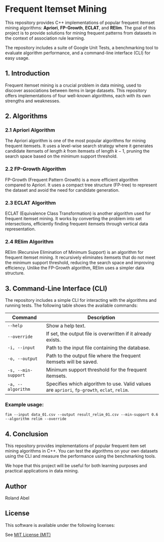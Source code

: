 # Frequent Itemset Mining

This repository provides C++ implementations of popular frequent itemset mining algorithms:
**Apriori**, **FP-Growth**, **ECLAT**, and **RElim**. The goal of this project is to provide
solutions for mining frequent patterns from datasets in the context of association
rule learning.

The repository includes a suite of Google Unit Tests, a benchmarking tool to evaluate
algorithm performance, and a command-line interface (CLI) for easy usage.

## 1. Introduction

Frequent itemset mining is a crucial problem in data mining, used to discover
associations between items in large datasets. This repository offers
implementations of four well-known algorithms, each with its own strengths
and weaknesses.

## 2. Algorithms

### 2.1 Apriori Algorithm

The Apriori algorithm is one of the most popular algorithms for mining
frequent itemsets. It uses a level-wise search strategy where it generates
candidate itemsets of length $k$ from itemsets of length $k-1$, pruning the search
space based on the minimum support threshold.

### 2.2 FP-Growth Algorithm

FP-Growth (Frequent Pattern Growth) is a more efficient algorithm
compared to Apriori. It uses a compact tree structure (FP-tree) to represent
the dataset and avoid the need for candidate generation.

### 2.3 ECLAT Algorithm

ECLAT (Equivalence Class Transformation) is another algorithm used for
frequent itemset mining. It works by converting the problem into set
intersections, efficiently finding frequent itemsets through vertical
data representation.

### 2.4 RElim Algorithm

RElim (Recursive Elimination of Minimum Support) is an algorithm for frequent itemset mining. 
It recursively eliminates itemsets that do not meet the minimum support threshold, 
reducing the search space and improving efficiency. 
Unlike the FP-Growth algorithm, RElim uses a simpler data structure.

## 3. Command-Line Interface (CLI)

The repository includes a simple CLI for interacting with the algorithms and
running tests. The following table shows the available commands:

| Command             | Description                                                                                  |
|---------------------|----------------------------------------------------------------------------------------------|
| `--help`            | Show a help text.                                                                            |
| `--override`        | If set, the output file is overwritten if it already exists.                                 |
| `-i, --input`       | Path to the input file containing the database.                                              |
| `-o, --output`      | Path to the output file where the frequent itemsets will be saved.                           |
| `-s, --min-support` | Minimum support threshold for the frequent itemsets.                                         |
| `-a, --algorithm`   | Specifies which algorithm to use. Valid values are `apriori`, `fp-growth`, `eclat`, `relim`. |

### Example usage:

```
fim --input data_01.csv --output result_relim_01.csv --min-support 0.6 --algorithm relim --override
```

## 4. Conclusion

This repository provides implementations of popular frequent item set mining algorithms in C++.
You can test the algorithms on your own datasets using the CLI and measure the performance using the benchmarking tools.

We hope that this project will be useful for both learning purposes and practical applications in data mining.

## Author

Roland Abel

## License

This software is available under the following licenses:

See [MIT License (MIT)](LICENSE)
